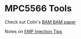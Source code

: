 # MPC5566 Tools

Check out Colin's [BAM BAM paper](https://eprint.iacr.org/2020/937.pdf)

Notes on [EMP Injection Tips](https://github.com/newaetech/chipshouter-picoemp/tree/main/hardware/injection_tips)

